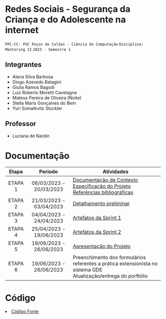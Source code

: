 # Redes Sociais - Segurança da Criança e do Adolescente na internet

`PPC-CC: PUC Poços de Caldas - Ciência da Computação`
`Disciplina: Mentoring II`
`2023 - Semestre 1`

## Integrantes

- Alana Silva Barbosa
- Diogo Azevedo Batagini
- Giulia Ramos Bagodi
- Luiz Roberto Moretti Cavelagna
- Mateus Pereira de Oliveira (Noite)
- Stella Maris Gonçalves do Bem
- Yuri Soinatkvitz Stockler

## Professor

- Luciana de Nardin

# Documentação

| Etapa   | Período                 | Atividades |
|  :----:   |  :----:               | ----------- |
| ETAPA 1 | 06/03/2023 - 20/03/2023 |<a href="docs/1-Documentação de Contexto.md"> Documentação de Contexto</a> <br> <a href="docs/2-Especificação do Projeto.md"> Especificação do Projeto</a> <br> <a href="docs/7-Referências.md"> Referências bibliográficas</a>|
| ETAPA 2 | 21/03/2023 - 03/04/2023 |<a href="docs/3-Detalhamento preliminar.md"> Detalhamento preliminar </a> |
| ETAPA 3 | 04/04/2023 - 24/04/2023 |<a href="docs/4-Sprint 1.md"> Artefatos da Sprint 1</a> |
| ETAPA 4 | 25/04/2023 - 19/06/2023 |<a href="docs/5-Sprint 2.md"> Artefatos da Sprint 2</a> |
| ETAPA 5 | 19/06/2023 - 26/06/2023 |<a href="docs/6-Apresentação do Projeto.md"> Apresentação do Projeto</a> |
| ETAPA 6 | 19/06/2023 - 26/06/2023 |Preenchimento dos formulários referentes a prática extensionista no sistema GDE <br> Atualização/entrega do porftólio| 

# Código

<li><a href="src/README.md"> Código Fonte</a></li>

